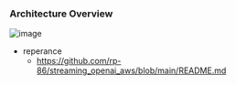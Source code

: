 ### Architecture Overview
![image](https://github.com/i-am-shuan/AWS-LLM-API/assets/161431602/7bf79514-4f95-44b5-add8-a56ffd88cd16)


- reperance
  - https://github.com/rp-86/streaming_openai_aws/blob/main/README.md
